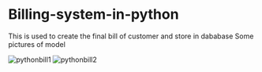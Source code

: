 # Billing-system-in-python
This is used to create the final bill of customer and store in dababase
Some pictures of model

![pythonbill1](https://user-images.githubusercontent.com/38837452/102064599-8453f300-3e1d-11eb-8614-c7092ff5b404.PNG)
![pythonbill2](https://user-images.githubusercontent.com/38837452/102064147-f972f880-3e1c-11eb-82d6-3f870f518ffc.PNG)
